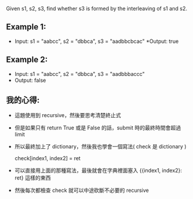 Given s1, s2, s3, find whether s3 is formed by the interleaving of s1 and s2.

## Example 1:

* Input: s1 = "aabcc", s2 = "dbbca", s3 = "aadbbcbcac"
*Output: true
## Example 2:

* Input: s1 = "aabcc", s2 = "dbbca", s3 = "aadbbbaccc"
* Output: false
	
## 我的心得:
* 這題使用到 recursive，然後要思考清楚終止式
* 但是如果只有 return True 或是 False 的話，submit 時的最終時間會超過 limit
* 所以最終加上了 dictionary，然後我也學會一個寫法( check 是 dictionary )

    check[index1, index2] = ret
	
* 可以直接用上面的那種寫法，最後就會在字典裡面塞入 {{index1, index2}: ret} 這樣的東西
* 然後每次都檢查 check 就可以中途砍斷不必要的 recursive